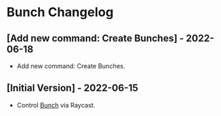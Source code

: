 # Bunch Changelog

## [Add new command: Create Bunches] - 2022-06-18

- Add new command: Create Bunches.

## [Initial Version] - 2022-06-15

- Control [Bunch](https://bunchapp.co) via Raycast.
